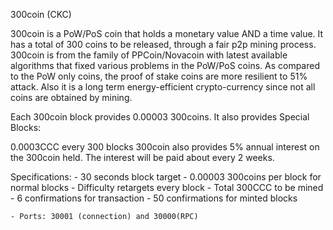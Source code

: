 300coin (CKC)

300coin is a PoW/PoS coin that holds a monetary value AND a time value.
It has a total of 300 coins to be released, through a fair p2p mining process.
300coin is from the family of PPCoin/Novacoin with latest available algorithms that fixed various problems in the PoW/PoS coins.
As compared to the PoW only coins, the proof of stake coins are more resilient to 51% attack.
Also it is a long term energy-efficient crypto-currency since not all coins are obtained by mining.

Each 300coin block provides 0.00003 300coins. It also provides Special Blocks:

0.0003CCC every 300 blocks
300coin also provides 5% annual interest on the 300coin held. The interest will be paid about every 2 weeks.

Specifications: - 30 seconds block target - 0.00003 300coins per block for normal blocks - Difficulty retargets every block - Total 300CCC to be mined - 6 confirmations for transaction - 50 confirmations for minted blocks

	- Ports: 30001 (connection) and 30000(RPC)

